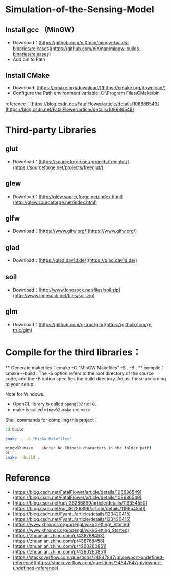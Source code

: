 # Simulation-of-the-Sensing-Model


## Install gcc （MinGW）
* Download：[https://github.com/niXman/mingw-builds-binaries/releases](https://github.com/niXman/mingw-builds-binaries/releases)
* Add bin to Path

## Install CMake
* Download: [https://cmake.org/download/](https://cmake.org/download/)
* Configure the Path environment variable: C:\\Program Files\\CMake\\bin

reference：[https://blog.csdn.net/FatalFlower/article/details/108686549](https://blog.csdn.net/FatalFlower/article/details/108686549)


# Third-party Libraries
## glut
* Download：[https://sourceforge.net/projects/freeglut/](https://sourceforge.net/projects/freeglut/)
## glew
* Download：[http://glew.sourceforge.net/index.html](http://glew.sourceforge.net/index.html)
## glfw
* Download：[https://www.glfw.org/](https://www.glfw.org/)
## glad
* Download：[https://glad.dav1d.de/](https://glad.dav1d.de/)
## soil 
* Download：[http://www.lonesock.net/files/soil.zip](http://www.lonesock.net/files/soil.zip)
## glm
* Download：[https://github.com/g-truc/glm](https://github.com/g-truc/glm)
  
# Compile for the third libraries：
** Generate makefiles：cmake -G "MinGW Makefiles" -S . -B .
** compile：
cmake --build .
The -S option refers to the root directory of the source code, and the -B option specifies the build directory. Adjust these according to your setup.


Note for Windows:

* OpenGL  library is called `opengl32` not `GL` 
* make is called `mingw32-make` not `make`

Shell commands for compiling this project：

```bash
cd build 

cmake .. -G "MinGW Makefiles"  

mingw32-make    (Note: No Chinese characters in the folder path)
or
cmake --build .
```

# Reference
* [https://blog.csdn.net/FatalFlower/article/details/108686549](https://blog.csdn.net/FatalFlower/article/details/108686549)
* [https://blog.csdn.net/qq\_36286899/article/details/119654550](https://blog.csdn.net/qq_36286899/article/details/119654550)
* [https://blog.csdn.net/Fyantu/article/details/123420415](https://blog.csdn.net/Fyantu/article/details/123420415)
* [https://www.khronos.org/opengl/wiki/Getting\_Started](https://www.khronos.org/opengl/wiki/Getting_Started)
* [https://zhuanlan.zhihu.com/p/438768458](https://zhuanlan.zhihu.com/p/438768458)
* [https://zhuanlan.zhihu.com/p/4260260851](https://zhuanlan.zhihu.com/p/4260260851)
* [https://stackoverflow.com/questions/24847847/glviewport-undefined-reference](https://stackoverflow.com/questions/24847847/glviewport-undefined-reference)



